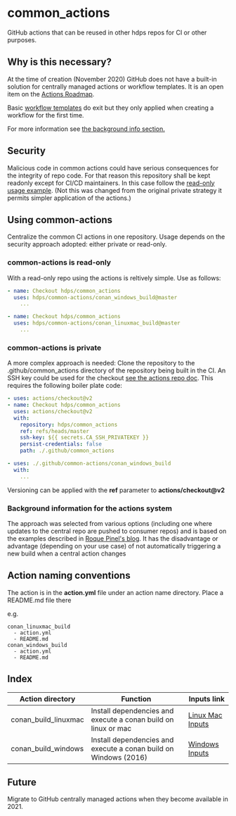 # common_actions
GitHub actions that can be reused in other hdps repos for CI or other purposes.

## Why is this necessary?

At the time of creation (November 2020) GitHub does not have a built-in solution for centrally managed actions or workflow templates. It is an open item on the [Actions Roadmap](https://github.com/github/roadmap/issues/98).

Basic [workflow templates](https://docs.github.com/en/free-pro-team@latest/actions/learn-github-actions/sharing-workflows-with-your-organization) do exit but they only applied when creating a workflow for the first time.

For more information see [the background info section.](background-information-for-the-actions-system)

## Security
Malicious code in common actions could have serious consequences for the integrity of repo code.
For that reason this repository shall be kept readonly except for CI/CD maintainers. In this case follow
the [read-only usage example](common-actions-is-read-only). (Not this was changed from the original private
strategy it permits simpler application of the actions.)

## Using common-actions

Centralize the common CI actions in one repository. Usage depends on the security approach adopted: either private or read-only.

### common-actions is read-only

With a read-only repo using the actions is reltively simple. Use as follows:

```yaml
- name: Checkout hdps/common_actions
  uses: hdps/common-actions/conan_windows_build@master
    ...

- name: Checkout hdps/common_actions
  uses: hdps/common-actions/conan_linuxmac_build@master
    ...
```

### common-actions is private
A more complex approach is needed: Clone the repository to the .github/common_actions directory of the repository being built in the CI. An SSH key could be used for the checkout [see the actions repo doc](https://github.com/actions/checkout). This requires the following boiler plate code:


```yaml
- uses: actions/checkout@v2
- name: Checkout hdps/common_actions
  uses: actions/checkout@v2
  with:
    repository: hdps/common_actions
    ref: refs/heads/master
    ssh-key: ${{ secrets.CA_SSH_PRIVATEKEY }}
    persist-credentials: false
    path: ./.github/common_actions

- uses: ./.github/common-actions/conan_windows_build
  with:
    ...
```
Versioning can be applied with the **ref** parameter to **actions/checkout@v2**


### Background information for the actions system
The approach was selected from various options (including one where updates to the central repo are pushed to consumer repos) and is based on the examples described in [Roque Pinel's blog](https://www.pinel.cc/blog/2019/11/02/private-github-actions). It has the disadvantage or advantage (depending on your use case) of not automatically triggering a new build when a central action changes

## Action naming conventions

The action is in the **action.yml** file under an action name directory. Place a README.md file there

e.g.
```
conan_linuxmac_build
  - action.yml
  - README.md
conan_windows_build
  - action.yml
  - README.md
```

## Index

Action directory | Function | Inputs link
--- | --- | ---
conan_build_linuxmac | Install dependencies and execute a conan build on linux or mac | [Linux Mac Inputs](./conan_linuxmac_build/README.md)
conan_build_windows | Install dependencies and execute a conan build on Windows (2016) | [Windows Inputs](./conan_windows_build/README.md)



## Future

Migrate to GitHub centrally managed actions when they become available in 2021.
